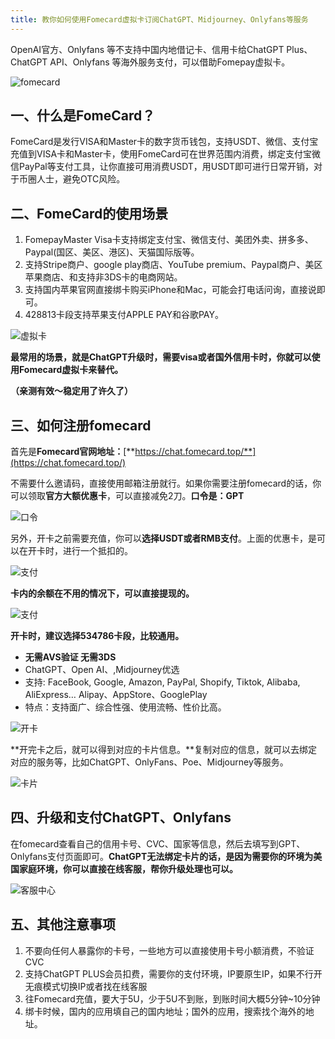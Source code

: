 ```yaml
---
title: 教你如何使用Fomecard虚拟卡订阅ChatGPT、Midjourney、Onlyfans等服务
---
```


OpenAI官方、Onlyfans 等不支持中国内地借记卡、信用卡给ChatGPT Plus、ChatGPT API、Onlyfans 等海外服务支付，可以借助Fomepay虚拟卡。

![fomecard](https://pic1.zhimg.com/80/v2-991291465a156b2a3edf8d4e797153a6_720w.jpeg)

## 一、什么是FomeCard？

FomeCard是发行VISA和Master卡的数字货币钱包，支持USDT、微信、支付宝充值到VISA卡和Master卡，使用FomeCard可在世界范围内消费，绑定支付宝微信PayPal等支付工具，让你直接可用消费USDT，用USDT即可进行日常开销，对于币圈人士，避免OTC风险。

## 二、FomeCard的使用场景

1. FomepayMaster Visa卡支持绑定支付宝、微信支付、美团外卖、拼多多、Paypal(国区、美区、港区)、天猫国际版等。
2. 支持Stripe商户、google play商店、YouTube premium、Paypal商户、美区苹果商店、和支持非3DS卡的电商网站。
3. 支持国内苹果官网直接绑卡购买iPhone和Mac，可能会打电话问询，直接说即可。
4. 428813卡段支持苹果支付APPLE PAY和谷歌PAY。

![虚拟卡](https://picx.zhimg.com/80/v2-86801092fcb3f169fe7138387d4a3a21_720w.jpeg)


**最常用的场景，就是ChatGPT升级时，需要visa或者国外信用卡时，你就可以使用Fomecard虚拟卡来替代。**

**（亲测有效～稳定用了许久了）**

## 三、如何注册fomecard

首先是**Fomecard官网地址：**[**https://chat.fomecard.top/**](https://chat.fomecard.top/)

不需要什么邀请码，直接使用邮箱注册就行。如果你需要注册fomecard的话，你可以领取**官方大额优惠卡**，可以直接减免2刀。**口令是：GPT**

![口令](https://picx.zhimg.com/80/v2-01c47d3bdebaf58008ecfa6574465e51_720w.png)


另外，开卡之前需要充值，你可以**选择USDT或者RMB支付**。上面的优惠卡，是可以在开卡时，进行一个抵扣的。

![支付](https://pica.zhimg.com/80/v2-c64848a0b3b680ffd136a8e504c5f0bc_720w.png)


**卡内的余额在不用的情况下，可以直接提现的。**

![支付](https://pic1.zhimg.com/80/v2-05cad2d5cb8cf51450f9e3be56baf6be_720w.jpeg)


**开卡时，建议选择534786卡段，比较通用。**

- **无需AVS验证 无需3DS** 
- ChatGPT、Open AI、,Midjourney优选
- 支持: FaceBook, Google, Amazon, PayPal, Shopify, Tiktok, Alibaba, AliExpress… Alipay、AppStore、GooglePlay 
- 特点：支持面广、综合性强、使用流畅、性价比高。

![开卡](https://picx.zhimg.com/80/v2-24d9bd50cd8c976ccc47248c6a9abf44_720w.jpeg)


**开完卡之后，就可以得到对应的卡片信息。**复制对应的信息，就可以去绑定对应的服务等，比如ChatGPT、OnlyFans、Poe、Midjourney等服务。

![卡片](https://pic1.zhimg.com/80/v2-64a75b5777752174c4be99f24d981d8a_720w.jpeg)


## 四、升级和支付ChatGPT、Onlyfans

在fomecard查看自己的信用卡号、CVC、国家等信息，然后去填写到GPT、Onlyfans支付页面即可。**ChatGPT无法绑定卡片的话，是因为需要你的环境为美国家庭环境，你可以直接在线客服，帮你升级处理也可以。**

![客服中心](https://pica.zhimg.com/80/v2-9c34b5c86a12989e742fbc1199f313e7_720w.png)


## 五、其他注意事项

1. 不要向任何人暴露你的卡号，一些地方可以直接使用卡号小额消费，不验证CVC
2. 支持ChatGPT PLUS会员扣费，需要你的支付环境，IP要原生IP，如果不行开无痕模式切换IP或者找在线客服
3. 往Fomecard充值，要大于5U，少于5U不到账，到账时间大概5分钟~10分钟
4. 绑卡时候，国内的应用填自己的国内地址；国外的应用，搜索找个海外的地址。